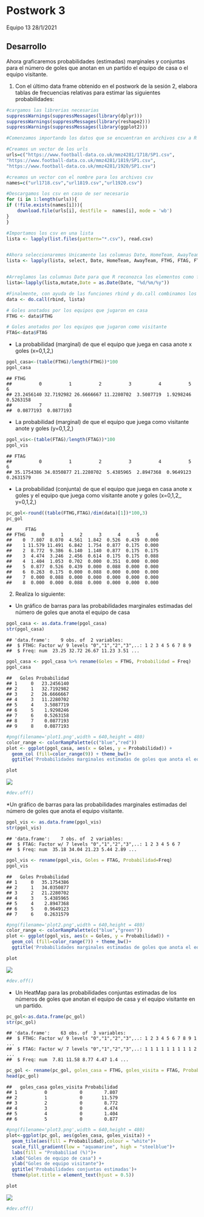Postwork 3
================
Equipo 13
28/1/2021

## Desarrollo

Ahora graficaremos probabilidades (estimadas) marginales y conjuntas
para el número de goles que anotan en un partido el equipo de casa o el
equipo visitante.

1.  Con el último data frame obtenido en el postwork de la sesión 2,
    elabora tablas de frecuencias relativas para estimar las siguientes
    probabilidades:

<!-- end list -->

``` r
#cargamos las librerias necesarias 
suppressWarnings(suppressMessages(library(dplyr)))
suppressWarnings(suppressMessages(library(reshape2)))
suppressWarnings(suppressMessages(library(ggplot2)))
```

``` r
#Comenzamos importando los datos que se encuentran en archivos csv a R

#Creamos un vector de los urls
urls=c("https://www.football-data.co.uk/mmz4281/1718/SP1.csv",
"https://www.football-data.co.uk/mmz4281/1819/SP1.csv",
"https://www.football-data.co.uk/mmz4281/1920/SP1.csv")

#creamos un vector con el nombre para los archivos csv
names=c("url1718.csv","url1819.csv","url1920.csv")
```

``` r
#Descargamos los csv en caso de ser necesario
for (i in 1:length(urls)){
if (!file.exists(names[i])){
    download.file(urls[i], destfile =  names[i], mode = 'wb')
}
}

#Importamos los csv en una lista 
lista <- lapply(list.files(pattern="*.csv"), read.csv)


#Ahora seleccionaremos Unicamente las columnas Date, HomeTeam, AwayTeam, FTHG, FTAG y FTR en cada uno de los data frames. 
lista <- lapply(lista, select, Date, HomeTeam, AwayTeam, FTHG, FTAG, FTR)


#Arreglamos las columnas Date para que R reconozca los elementos como fechas, esto lo hacemos con las funciones mutate (paquete dplyr) y as.Date.
lista<-lapply(lista,mutate,Date = as.Date(Date, "%d/%m/%y"))

#Finalmente, con ayuda de las funciones rbind y do.call combinamos los data frames contenidos en nlista como un único data frame
data <- do.call(rbind, lista)

# Goles anotados por los equipos que jugaron en casa
FTHG <- data$FTHG 

# Goles anotados por los equipos que jugaron como visitante
FTAG<-data$FTAG
```

  - La probabilidad (marginal) de que el equipo que juega en casa anote
    x goles (x=0,1,2,)

<!-- end list -->

``` r
pgol_casa<-(table(FTHG)/length(FTHG))*100
pgol_casa
```

    ## FTHG
    ##          0          1          2          3          4          5          6 
    ## 23.2456140 32.7192982 26.6666667 11.2280702  3.5087719  1.9298246  0.5263158 
    ##          7          8 
    ##  0.0877193  0.0877193

  - La probabilidad (marginal) de que el equipo que juega como visitante
    anote y goles (y=0,1,2,)

<!-- end list -->

``` r
pgol_vis<-(table(FTAG)/length(FTAG))*100
pgol_vis
```

    ## FTAG
    ##          0          1          2          3          4          5          6 
    ## 35.1754386 34.0350877 21.2280702  5.4385965  2.8947368  0.9649123  0.2631579

  - La probabilidad (conjunta) de que el equipo que juega en casa anote
    x goles y el equipo que juega como visitante anote y goles
    (x=0,1,2,, y=0,1,2,)

<!-- end list -->

``` r
pc_gol<-round((table(FTHG,FTAG)/dim(data)[1])*100,3)
pc_gol
```

    ##     FTAG
    ## FTHG      0      1      2      3      4      5      6
    ##    0  7.807  8.070  4.561  1.842  0.526  0.439  0.000
    ##    1 11.579 11.491  6.842  1.754  0.877  0.175  0.000
    ##    2  8.772  9.386  6.140  1.140  0.877  0.175  0.175
    ##    3  4.474  3.246  2.456  0.614  0.175  0.175  0.088
    ##    4  1.404  1.053  0.702  0.000  0.351  0.000  0.000
    ##    5  0.877  0.526  0.439  0.000  0.088  0.000  0.000
    ##    6  0.263  0.175  0.000  0.088  0.000  0.000  0.000
    ##    7  0.000  0.088  0.000  0.000  0.000  0.000  0.000
    ##    8  0.000  0.000  0.088  0.000  0.000  0.000  0.000

2.  Realiza lo siguiente:

<!-- end list -->

  - Un gráfico de barras para las probabilidades marginales estimadas
    del número de goles que anota el equipo de casa

<!-- end list -->

``` r
pgol_casa <- as.data.frame(pgol_casa)
str(pgol_casa)
```

    ## 'data.frame':    9 obs. of  2 variables:
    ##  $ FTHG: Factor w/ 9 levels "0","1","2","3",..: 1 2 3 4 5 6 7 8 9
    ##  $ Freq: num  23.25 32.72 26.67 11.23 3.51 ...

``` r
pgol_casa <- pgol_casa %>% rename(Goles = FTHG, Probabilidad = Freq)
pgol_casa
```

    ##   Goles Probabilidad
    ## 1     0   23.2456140
    ## 2     1   32.7192982
    ## 3     2   26.6666667
    ## 4     3   11.2280702
    ## 5     4    3.5087719
    ## 6     5    1.9298246
    ## 7     6    0.5263158
    ## 8     7    0.0877193
    ## 9     8    0.0877193

``` r
#png(filename='plot1.png',width = 640,height = 480)
color_range <- colorRampPalette(c("blue","red"))
plot <- ggplot(pgol_casa, aes(x = Goles, y = Probabilidad)) + 
  geom_col (fill=color_range(9)) + theme_bw()+
  ggtitle('Probabilidades marginales estimadas de goles que anota el equipo de casa')+ xlab("Numero de Goles") + ylab("Probabilidad Marginal (%)")+theme(plot.title = element_text(hjust = 0.5))

plot
```

![](postwork3_files/figure-gfm/unnamed-chunk-9-1.png)<!-- -->

``` r
#dev.off()
```

\*Un gráfico de barras para las probabilidades marginales estimadas del
número de goles que anota el equipo visitante.

``` r
pgol_vis <- as.data.frame(pgol_vis)
str(pgol_vis)
```

    ## 'data.frame':    7 obs. of  2 variables:
    ##  $ FTAG: Factor w/ 7 levels "0","1","2","3",..: 1 2 3 4 5 6 7
    ##  $ Freq: num  35.18 34.04 21.23 5.44 2.89 ...

``` r
pgol_vis <- rename(pgol_vis, Goles = FTAG, Probabilidad=Freq)
pgol_vis
```

    ##   Goles Probabilidad
    ## 1     0   35.1754386
    ## 2     1   34.0350877
    ## 3     2   21.2280702
    ## 4     3    5.4385965
    ## 5     4    2.8947368
    ## 6     5    0.9649123
    ## 7     6    0.2631579

``` r
#png(filename='plot2.png',width = 640,height = 480)
color_range <- colorRampPalette(c("blue","green"))
plot <- ggplot(pgol_vis, aes(x = Goles, y = Probabilidad)) + 
  geom_col (fill=color_range(7)) + theme_bw()+
  ggtitle('Probabilidades marginales estimadas de goles que anota el equipo visitante')+ xlab("Numero de Goles") + ylab("Probabilidad Marginal (%)")+theme(plot.title = element_text(hjust = 0.5))

plot
```

![](postwork3_files/figure-gfm/unnamed-chunk-12-1.png)<!-- -->

``` r
#dev.off()
```

  - Un HeatMap para las probabilidades conjuntas estimadas de los
    números de goles que anotan el equipo de casa y el equipo visitante
    en un partido.

<!-- end list -->

``` r
pc_gol<-as.data.frame(pc_gol)
str(pc_gol)
```

    ## 'data.frame':    63 obs. of  3 variables:
    ##  $ FTHG: Factor w/ 9 levels "0","1","2","3",..: 1 2 3 4 5 6 7 8 9 1 ...
    ##  $ FTAG: Factor w/ 7 levels "0","1","2","3",..: 1 1 1 1 1 1 1 1 1 2 ...
    ##  $ Freq: num  7.81 11.58 8.77 4.47 1.4 ...

``` r
pc_gol <- rename(pc_gol, goles_casa = FTHG, goles_visita = FTAG, Probabilidad = Freq)
head(pc_gol)
```

    ##   goles_casa goles_visita Probabilidad
    ## 1          0            0        7.807
    ## 2          1            0       11.579
    ## 3          2            0        8.772
    ## 4          3            0        4.474
    ## 5          4            0        1.404
    ## 6          5            0        0.877

``` r
#png(filename='plot3.png',width = 640,height = 480)
plot<-ggplot(pc_gol, aes(goles_casa, goles_visita)) + 
  geom_tile(aes(fill = Probabilidad),colour = "white")+ 
  scale_fill_gradient(low = "aquamarine", high = "steelblue")+
  labs(fill = "Probabiliad (%)")+
  xlab("Goles de equipo de casa") + 
  ylab("Goles de equipo visitante")+
  ggtitle('Probabilidades conjuntas estimadas')+
  theme(plot.title = element_text(hjust = 0.5))

plot
```

![](postwork3_files/figure-gfm/unnamed-chunk-15-1.png)<!-- -->

``` r
#dev.off()
```
